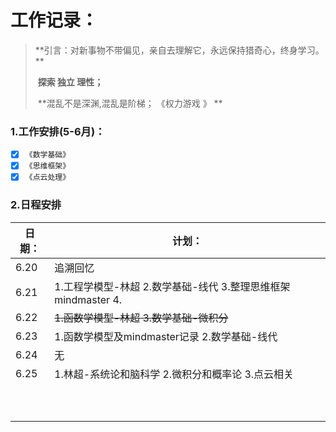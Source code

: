 # 工作记录：

> **引言：对新事物不带偏见，亲自去理解它，永远保持猎奇心，终身学习。  **           	
>
> ​            **探索 独立 理性；**
>
> ​        	**混乱不是深渊,混乱是阶梯；           《权力游戏 》   ** 

### 1.工作安排(5-6月)：

- [x] `《数学基础》`
- [x] `《思维框架》`
- [x] `《点云处理》`

### 2.日程安排

| 日期： | 计划：                                                       |
| ------ | ------------------------------------------------------------ |
| 6.20   | 追溯回忆                                                     |
| 6.21   | 1.工程学模型-林超 2.数学基础-线代 3.整理思维框架mindmaster 4. |
| 6.22   | ~~1.函数学模型-林超 3.数学基础-微积分~~                      |
| 6.23   | 1.函数学模型及mindmaster记录 2.数学基础-线代                 |
| 6.24   | 无                                                           |
| 6.25   | 1.林超-系统论和脑科学 2.微积分和概率论  3.点云相关           |
|        |                                                              |
|        |                                                              |
|        |                                                              |
|        |                                                              |
|        |                                                              |
|        |                                                              |
|        |                                                              |
|        |                                                              |
|        |                                                              |
|        |                                                              |


